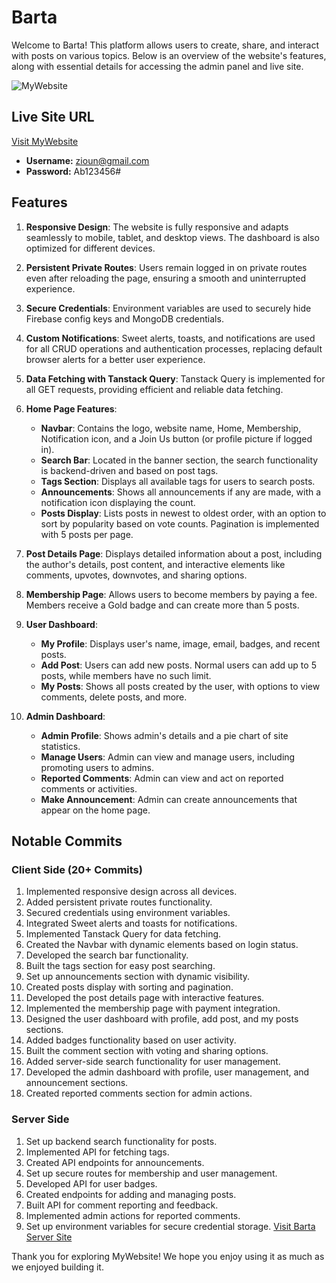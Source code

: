 # Barta

Welcome to Barta! This platform allows users to create, share, and interact with posts on various topics. Below is an overview of the website's features, along with essential details for accessing the admin panel and live site.

![MyWebsite](https://i.ibb.co/hcmRW8M/Untitled-design.png)

## Live Site URL

[Visit MyWebsite](https://forum-b54c7.web.app/)

- **Username:** zioun@gmail.com
- **Password:** Ab123456#

## Features

1. **Responsive Design**: The website is fully responsive and adapts seamlessly to mobile, tablet, and desktop views. The dashboard is also optimized for different devices.
   
2. **Persistent Private Routes**: Users remain logged in on private routes even after reloading the page, ensuring a smooth and uninterrupted experience.

3. **Secure Credentials**: Environment variables are used to securely hide Firebase config keys and MongoDB credentials.

4. **Custom Notifications**: Sweet alerts, toasts, and notifications are used for all CRUD operations and authentication processes, replacing default browser alerts for a better user experience.

5. **Data Fetching with Tanstack Query**: Tanstack Query is implemented for all GET requests, providing efficient and reliable data fetching.

6. **Home Page Features**:
   - **Navbar**: Contains the logo, website name, Home, Membership, Notification icon, and a Join Us button (or profile picture if logged in).
   - **Search Bar**: Located in the banner section, the search functionality is backend-driven and based on post tags.
   - **Tags Section**: Displays all available tags for users to search posts.
   - **Announcements**: Shows all announcements if any are made, with a notification icon displaying the count.
   - **Posts Display**: Lists posts in newest to oldest order, with an option to sort by popularity based on vote counts. Pagination is implemented with 5 posts per page.

7. **Post Details Page**: Displays detailed information about a post, including the author's details, post content, and interactive elements like comments, upvotes, downvotes, and sharing options.

8. **Membership Page**: Allows users to become members by paying a fee. Members receive a Gold badge and can create more than 5 posts.

9. **User Dashboard**:
   - **My Profile**: Displays user's name, image, email, badges, and recent posts.
   - **Add Post**: Users can add new posts. Normal users can add up to 5 posts, while members have no such limit.
   - **My Posts**: Shows all posts created by the user, with options to view comments, delete posts, and more.

10. **Admin Dashboard**:
    - **Admin Profile**: Shows admin's details and a pie chart of site statistics.
    - **Manage Users**: Admin can view and manage users, including promoting users to admins.
    - **Reported Comments**: Admin can view and act on reported comments or activities.
    - **Make Announcement**: Admin can create announcements that appear on the home page.

## Notable Commits

### Client Side (20+ Commits)
1. Implemented responsive design across all devices.
2. Added persistent private routes functionality.
3. Secured credentials using environment variables.
4. Integrated Sweet alerts and toasts for notifications.
5. Implemented Tanstack Query for data fetching.
6. Created the Navbar with dynamic elements based on login status.
7. Developed the search bar functionality.
8. Built the tags section for easy post searching.
9. Set up announcements section with dynamic visibility.
10. Created posts display with sorting and pagination.
11. Developed the post details page with interactive features.
12. Implemented the membership page with payment integration.
13. Designed the user dashboard with profile, add post, and my posts sections.
14. Added badges functionality based on user activity.
15. Built the comment section with voting and sharing options.
18. Added server-side search functionality for user management.
19. Developed the admin dashboard with profile, user management, and announcement sections.
20. Created reported comments section for admin actions.

### Server Side 
1. Set up backend search functionality for posts.
2. Implemented API for fetching tags.
3. Created API endpoints for announcements.
6. Set up secure routes for membership and user management.
8. Developed API for user badges.
9. Created endpoints for adding and managing posts.
10. Built API for comment reporting and feedback.
11. Implemented admin actions for reported comments.
12. Set up environment variables for secure credential storage.
[Visit Barta Server Site](https://github.com/Zioun/Assignment-12-Server)

Thank you for exploring MyWebsite! We hope you enjoy using it as much as we enjoyed building it.
